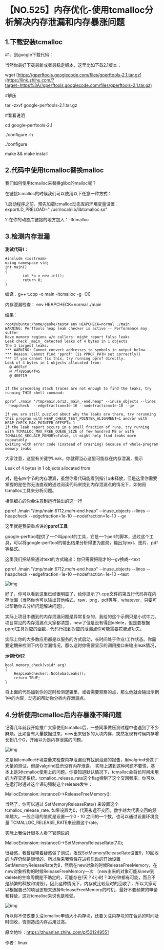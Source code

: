 # 【NO.525】内存优化-使用tcmalloc分析解决内存泄漏和内存暴涨问题

## 1.下载安装tcmalloc

\#1、到google下载代码：

当然你最好下载最新或者最稳定版本，这里比如下载2.1版本：

wget [https://gperftools.googlecode.com/files/gperftools-2.1.tar.gz](https://link.zhihu.com/?target=https%3A//gperftools.googlecode.com/files/gperftools-2.1.tar.gz)

\#解压

tar -zxvf google-perftools-2.1.tar.gz

\#看看说明

cd google-perftools-2.1

./configure -h

./configure

make && make install

## 2.代码中使用tcmalloc替换malloc

我们如何使用tcmalloc来替换glibc的malloc呢？

在链接tcmalloc的时候我们可以使用以下任意一种方式：

1.启动程序之前，预先加载tcmalloc动态库的环境变量设置： exportLD_PRELOAD="
/usr/local/lib/libtcmalloc.so"

2.在你的动态库链接的地方加入：-ltcmalloc

## 3.检测内存泄漏

**測试代码1：**

```text
#include <iostream>
using namespace std;
int main()
{
        int *p = new int();
        return 0;
}
```

编译：g++ t.cpp -o main -ltcmalloc -g -O0

内存泄漏检查： env HEAPCHECK=normal ./main

结果：

```text
root@ubuntu:/home/gaoke/test# env HEAPCHECK=normal ./main
WARNING: Perftools heap leak checker is active -- Performance may suffer
Have memory regions w/o callers: might report false leaks
Leak check _main_ detected leaks of 4 bytes in 1 objects
The 1 largest leaks:
*** WARNING: Cannot convert addresses to symbols in output below.
*** Reason: Cannot find 'pprof' (is PPROF_PATH set correctly?)
*** If you cannot fix this, try running pprof directly.
Leak of 4 bytes in 1 objects allocated from:
  @ 4007ef 
  @ 7f7895a64f45 
  @ 400719 


If the preceding stack traces are not enough to find the leaks, try running THIS shell command:

pprof ./main "/tmp/main.6712._main_-end.heap" --inuse_objects --lines --heapcheck  --edgefraction=1e-10 --nodefraction=1e-10 --gv

If you are still puzzled about why the leaks are there, try rerunning this program with HEAP_CHECK_TEST_POINTER_ALIGNMENT=1 and/or with HEAP_CHECK_MAX_POINTER_OFFSET=-1
If the leak report occurs in a small fraction of runs, try running with TCMALLOC_MAX_FREE_QUEUE_SIZE of few hundred MB or with TCMALLOC_RECLAIM_MEMORY=false, it might help find leaks more repeatably
Exiting with error code (instead of crashing) because of whole-program memory leaks
```

大家注意，这里有关键字Leak，你就得当心这里可能存在内存泄漏，提示

Leak of 4 bytes in 1 objects allocated from

对，是有四字节的内存泄漏，虽然你看代码能看到指针p未释放，但是这里你需要掌握的是在你无法直观的通过阅读代码来找到内存泄漏点的情况下，如何用tcmalloc工具来分析问题。

相信细心的你会注意到运行输出的这一行

pprof ./main "/tmp/main.6712._main_-end.heap" --inuse_objects --lines --heapcheck --edgefraction=1e-10 --nodefraction=1e-10 --gv

这里就是我要重点讲的**pprof工具**

google-perftool提供了一个叫pprof的工具，它是一个perl的脚本，通过这个工具，可以将google-perftool的输出结果分析得更为直观，输出为text、图片、pdf等格式。

这里我们把结果通过text的方式输出：你只需要把刚才的--gv换成--text

pprof ./main "/tmp/main.6712._main_-end.heap" --inuse_objects --lines --heapcheck --edgefraction=1e-10 --nodefraction=1e-10 --text

![img](https://pic3.zhimg.com/80/v2-2c76472bc6570da8926d7ec55bd43472_720w.webp)

好了，你可以看到这里已经很明显了，给你提示了t.cpp文件的第五行代码存在内存泄漏（当然你也可以输出其他格式，raw，png，pdf等等，whatever，只要可以帮助你去分析问题解决问题）。

实际上项目中遇到的内存泄漏问题是异常复杂的，我给的这个示例只是小试牛刀。项目常见的内存泄漏点大家都清楚，new了但是没有得到delete，但是要根据pprof工具对应的函数，代码行找到对应的泄漏点你可能需要花费点功夫。

实际上你的大多数应用都是以服务的方式启动，长时间处于作业/工作状态。你需要定期来检测下内存泄漏情况，那么这时你需要显示的调用接口来输出leak情况，

**示例代码2**

```text
bool memory_check(void* arg)
{
    HeapLeakChecker::NoGlobalLeaks();
    return TRUE;
}
```

将上面的代码加到你的定时检测逻辑里，或者需要观察的点，那么他就会输出示例1中的内容，动态的帮助你分析内存泄漏点。

## 4.分析使用tcmalloc后内存暴涨不降问题

记得几年前我开始推广大家使用tcmalloc后，一些同事做压测过程中也遇到了不少麻烦。比如当有大量数据过来，new出来很多的大块内存，突然发现有时候内存增长到几个G，开始以为是内存泄露的问题。

![img](https://pic1.zhimg.com/80/v2-34354b03b8124b88c621dba3749b2e58_720w.webp)

先是用tcmalloc环境变量来检查内存泄漏没有找到泄漏的报告，用valgrind也做了大量的测试，但是valgrind显示没有内存泄露。 实际上遇到这种问题不要慌，基本上是对tcmalloc使用上的问题，你要知道默认情况下，tcmalloc会将长时间未用的内存交还系统。tcmalloc_release_rate这个flag控制了这个交回频率。你可以在运行时通过这个语句强制这个release发生：

MallocExtension::instance()->ReleaseFreeMemory();

当然了，你可以通过 SetMemoryReleaseRate() 来设置这个tcmalloc_release_rate. 如果设置为0，代表永远不交回。数字越大代表交回的频率越大。一般合理的值就是设置一个0 - 10 之间的一个数。也可以通过设置环境变量 TCMALLOC_RELEASE_RATE来设置这个rate。

实际上我估计很多人看了官网说的

MallocExtension::instance()->SetMemoryReleaseRate(7.0);

很疑惑，我曾经带着疑惑做了测试，发现SetMemoryReleaseRate设置9，10回收的内存仍然是很慢的，所以后来我索性在进程启动的开始设置SetMemoryReleaseRate为9，然后在new对象的时候ReleaseFreeMemory，在new对象析构的时候ReleaseFreeMemory一次 （new出来的对象可能从new到delete的生命周期是不确定的，可能存在1天？4小时？30分钟都有可能，而且不是频繁的释放和销毁），因此这种情况下，内存就比较及时的回收了，所以大家可以根据自己的项目逻辑来选择ReleaseFreeMemory的时机，最好不要频繁的申请和释放，这对tcmalloc来说也是难受。

![img](https://pic1.zhimg.com/80/v2-99350e63cdd4b97cf6758449d50e5cbc_720w.webp)

所以你不仅仅要关注tcmalloc申请大小内存块，还要关注内存块的在合适的时间及时回收，否则造成内存占用过高。

原文地址：https://zhuanlan.zhihu.com/p/501249551

作者：linux